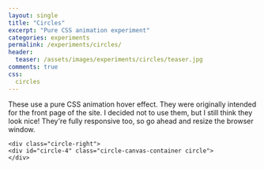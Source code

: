 ```yaml
---
layout: single
title: "Circles"
excerpt: "Pure CSS animation experiment"
categories: experiments
permalink: /experiments/circles/
header:
  teaser: /assets/images/experiments/circles/teaser.jpg
comments: true
css:
  circles
---
```


These use a pure CSS animation hover effect. They were originally intended for the front page of the site. I decided not to use them, but I still think they look nice! They're fully responsive too, so go ahead and resize the browser window. 

<div class="circles">
  <div class="circle-left">
    <div id="circle-1" class="circle-canvas-container circle">
    </div>
  </div>
	<div class="circle-right">
    <div id="circle-2" class="circle-canvas-container circle">
    </div>
  </div>

  <div class="circle-left">
    <div id="circle-3" class="circle-canvas-container circle">  
    </div>
  </div>

	<div class="circle-right">
    <div id="circle-4" class="circle-canvas-container circle">
    </div>
  </div>
</div>

